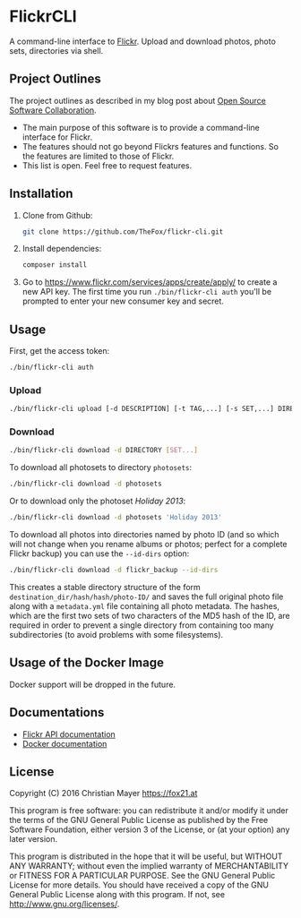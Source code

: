 # FlickrCLI

A command-line interface to [Flickr](https://www.flickr.com/). Upload and download photos, photo sets, directories via shell.

## Project Outlines

The project outlines as described in my blog post about [Open Source Software Collaboration](https://blog.fox21.at/2019/02/21/open-source-software-collaboration.html).

- The main purpose of this software is to provide a command-line interface for Flickr.
- The features should not go beyond Flickrs features and functions. So the features are limited to those of Flickr.
- This list is open. Feel free to request features.

## Installation

1. Clone from Github:

    ```bash
	git clone https://github.com/TheFox/flickr-cli.git
    ```

2. Install dependencies:

    ```bash
	composer install
    ```

3. Go to <https://www.flickr.com/services/apps/create/apply/> to create a new API key.
The first time you run `./bin/flickr-cli auth` you'll be prompted to enter your new consumer key and secret.

## Usage

First, get the access token:

```bash
./bin/flickr-cli auth
```

### Upload

```bash
./bin/flickr-cli upload [-d DESCRIPTION] [-t TAG,...] [-s SET,...] DIRECTORY...
```

### Download

```bash
./bin/flickr-cli download -d DIRECTORY [SET...]
```

To download all photosets to directory `photosets`:

```bash
./bin/flickr-cli download -d photosets
```

Or to download only the photoset *Holiday 2013*:

```bash
./bin/flickr-cli download -d photosets 'Holiday 2013'
```

To download all photos into directories named by photo ID
(and so which will not change when you rename albums or photos; perfect for a complete Flickr backup)
you can use the `--id-dirs` option:

```bash
./bin/flickr-cli download -d flickr_backup --id-dirs
```

This creates a stable directory structure of the form `destination_dir/hash/hash/photo-ID/`
and saves the full original photo file along with a `metadata.yml` file containing all photo metadata.
The hashes, which are the first two sets of two characters of the MD5 hash of the ID,
are required in order to prevent a single directory from containing too many subdirectories
(to avoid problems with some filesystems).

## Usage of the Docker Image

Docker support will be dropped in the future.

## Documentations

- [Flickr API documentation](http://www.flickr.com/services/api/)
- [Docker documentation](https://docs.docker.com/)

## License

Copyright (C) 2016 Christian Mayer <https://fox21.at>

This program is free software: you can redistribute it and/or modify it under the terms of the GNU General Public License as published by the Free Software Foundation, either version 3 of the License, or (at your option) any later version.

This program is distributed in the hope that it will be useful, but WITHOUT ANY WARRANTY; without even the implied warranty of MERCHANTABILITY or FITNESS FOR A PARTICULAR PURPOSE. See the GNU General Public License for more details. You should have received a copy of the GNU General Public License along with this program. If not, see <http://www.gnu.org/licenses/>.
